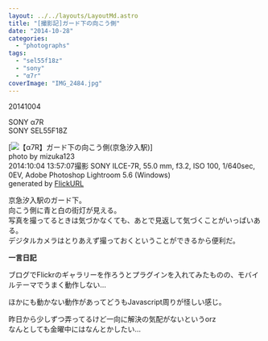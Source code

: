 ```yaml
---
layout: ../../layouts/LayoutMd.astro
title: "[撮影記]ガード下の向こう側"
date: "2014-10-28"
categories: 
  - "photographs"
tags: 
  - "sel55f18z"
  - "sony"
  - "α7r"
coverImage: "IMG_2484.jpg"
---
```


20141004

SONY α7R  
SONY SEL55F18Z

[![【α7R】ガード下の向こう側(京急汐入駅)](/wp/images/15569785631_60027d9254_b.jpg)]  
photo by mizuka123  
2014:10:04 13:57:07撮影 SONY ILCE-7R, 55.0 mm, f3.2, ISO 100, 1/640sec, 0EV, Adobe Photoshop Lightroom 5.6 (Windows)  
generated by [FlickURL](https://itunes.apple.com/jp/app/flickurl/id817330241?mt=8)

京急汐入駅のガード下。  
向こう側に青と白の街灯が見える。  
写真を撮ってるときは気づかなくても、あとで見返して気づくことがいっぱいある。  
デジタルカメラはとりあえず撮っておくということができるから便利だ。

**一言日記**

ブログでFlickrのギャラリーを作ろうとプラグインを入れてみたものの、モバイルテーマでうまく動作しない…

ほかにも動かない動作があってどうもJavascript周りが怪しい感じ。

昨日から少しずつ弄ってるけど一向に解決の気配がないというorz  
なんとしても金曜中にはなんとかしたい…
